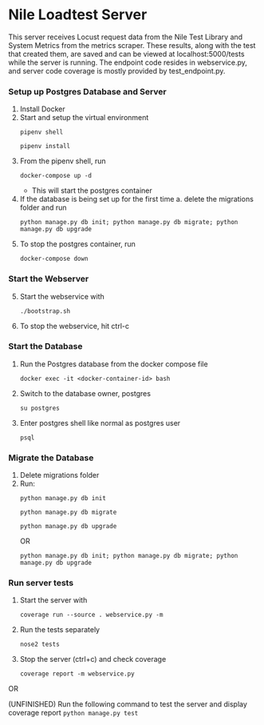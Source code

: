 # Nile Loadtest Server

This server receives Locust request data from the Nile Test Library and System Metrics from the metrics scraper. These results, along with the test that created them, are saved and can be viewed at localhost:5000/tests while the server is running. The endpoint code resides in webservice.py, and server code coverage is mostly provided by test_endpoint.py.

### Setup up Postgres Database and Server

1. Install Docker
2. Start and setup the virtual environment
    ```
    pipenv shell
    ```
    ```
    pipenv install 
    ```
3. From the pipenv shell, run
    ```
    docker-compose up -d
    ```
    - This will start the postgres container
4. If the database is being set up for the first time
  a. delete the migrations folder and run
    ```
    python manage.py db init; python manage.py db migrate; python manage.py db upgrade
    ```
7. To stop the postgres container, run
    ```
    docker-compose down
    ```

### Start the Webserver

5. Start the webservice with 
    ```
    ./bootstrap.sh
    ```
6. To stop the webservice, hit ctrl-c

### Start the Database

1. Run the Postgres database from the docker compose file
    ```
    docker exec -it <docker-container-id> bash
    ```
2. Switch to the database owner, postgres
    ```
    su postgres
    ```
3. Enter postgres shell like normal as postgres user
    ```
    psql
    ```
 
### Migrate the Database

1. Delete migrations folder
2. Run:
    ```
    python manage.py db init
    ```
    ```
    python manage.py db migrate
    ```
    ```
    python manage.py db upgrade
    ```
    OR
    ```
    python manage.py db init; python manage.py db migrate; python manage.py db upgrade
    ```

### Run server tests

1. Start the server with
    ```
    coverage run --source . webservice.py -m
    ```
2. Run the tests separately
    ```
    nose2 tests
    ```
3. Stop the server (ctrl+c) and check coverage
    ```
    coverage report -m webservice.py
    ```

OR

(UNFINISHED) Run the following command to test the server and display coverage report
    ```
    python manage.py test
    ```
